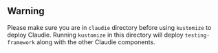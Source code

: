 ## Warning 
Please make sure you are in `claudie` directory before using `kustomize` to deploy Claudie.
Running `kustomize` in this directory will deploy `testing-framework` along with the other Claudie components.